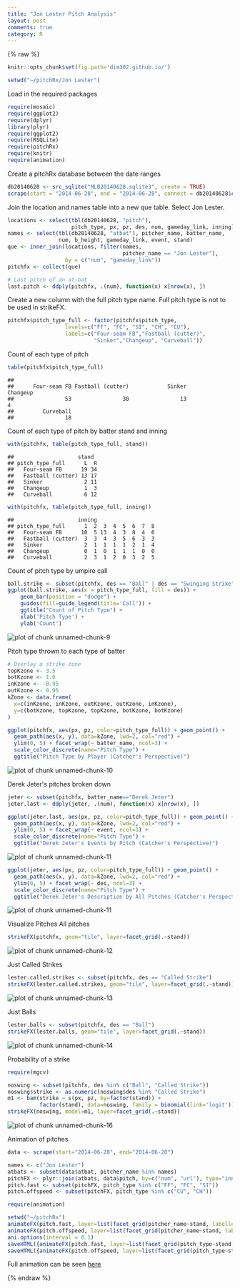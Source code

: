 ```yaml
---
title: "Jon Lester Pitch Analysis"
layout: post
comments: true
category: R
---
```


{% raw %}


```r
knitr::opts_chunk$set(fig.path='dim302.github.io/')
```


```r
setwd("~/pitchRx/Jon Lester")
```

Load in the required packages

```r
require(mosaic)
require(ggplot2)
require(dplyr)
library(plyr)
require(ggplot2)
require(RSQLite)
require(pitchRx)
require(knitr)
require(animation)
```

Create a pitchRx database between the date ranges

```r
db20140628 <- src_sqlite("MLB20140628.sqlite3", create = TRUE)
scrape(start = "2014-06-28", end = "2014-06-28", connect = db20140628$con)
```

Join the location and names table into a new que table.  Select Jon Lester.

```r
locations <- select(tbl(db20140628, "pitch"), 
                    pitch_type, px, pz, des, num, gameday_link, inning)
names <- select(tbl(db20140628, "atbat"), pitcher_name, batter_name, 
                num, b_height, gameday_link, event, stand)
que <- inner_join(locations, filter(names, 
                                    pitcher_name == "Jon Lester"),
                  by = c("num", "gameday_link"))
pitchfx <- collect(que)

# Last pitch of an at-bat
last.pitch <- ddply(pitchfx, .(num), function(x) x[nrow(x), ])
```

Create a new column with the full pitch type name.  Full pitch type is not to be used in strikeFX.

```r
pitchfx$pitch_type_full <- factor(pitchfx$pitch_type,
                  levels=c("FF", "FC", "SI", "CH", "CU"),
                  labels=c("Four-seam FB","Fastball (cutter)",
                           "Sinker","Changeup", "Curveball"))
```

Count of each type of pitch

```r
table(pitchfx$pitch_type_full)
```

```
## 
##      Four-seam FB Fastball (cutter)            Sinker          Changeup 
##                53                30                13                 4 
##         Curveball 
##                18
```

Count of each type of pitch by batter stand and inning

```r
with(pitchfx, table(pitch_type_full, stand))
```

```
##                    stand
## pitch_type_full      L  R
##   Four-seam FB      19 34
##   Fastball (cutter) 13 17
##   Sinker             2 11
##   Changeup           1  3
##   Curveball          6 12
```

```r
with(pitchfx, table(pitch_type_full, inning))
```

```
##                    inning
## pitch_type_full      1  2  3  4  5  6  7  8
##   Four-seam FB      10  5 13  4  3  8  4  6
##   Fastball (cutter)  3  3  4  3  5  6  3  3
##   Sinker             2  1  1  1  1  2  1  4
##   Changeup           0  1  0  1  1  1  0  0
##   Curveball          2  3  1  2  0  3  2  5
```

Count of pitch type by umpire call

```r
ball.strike <- subset(pitchfx, des == "Ball" | des == "Swinging Strike" | des == "Called Strike")
ggplot(ball.strike, aes(x = pitch_type_full, fill = des)) +
    geom_bar(position = "dodge") +
    guides(fill=guide_legend(title='Call')) +
    ggtitle("Count of Pitch Type") +
    xlab('Pitch Type') +
    ylab('Count')
```

![plot of chunk unnamed-chunk-9](figure/unnamed-chunk-9-1.png) 

Pitch type thrown to each type of batter

```r
# Overlay a strike zone
topKzone <- 3.5
botKzone <- 1.6
inKzone <- -0.95
outKzone <- 0.95
kZone <- data.frame(
  x=c(inKzone, inKzone, outKzone, outKzone, inKzone),
  y=c(botKzone, topKzone, topKzone, botKzone, botKzone)
)

ggplot(pitchfx, aes(px, pz, color=pitch_type_full)) + geom_point() +
  geom_path(aes(x, y), data=kZone, lwd=2, col="red") +
  ylim(0, 5) + facet_wrap(~ batter_name, ncol=3) +
  scale_color_discrete(name="Pitch Type") +
  ggtitle("Pitch Type by Player (Catcher's Perspective)")
```

![plot of chunk unnamed-chunk-10](figure/unnamed-chunk-10-1.png) 

Derek Jeter's pitches broken down

```r
jeter <- subset(pitchfx, batter_name=="Derek Jeter")
jeter.last <- ddply(jeter, .(num), function(x) x[nrow(x), ])

ggplot(jeter.last, aes(px, pz, color=pitch_type_full)) + geom_point() +
  geom_path(aes(x, y), data=kZone, lwd=2, col="red") +
  ylim(0, 5) + facet_wrap(~ event, ncol=3) +
  scale_color_discrete(name="Pitch Type") +
  ggtitle("Derek Jeter's Events by Pitch (Catcher's Perspective)")
```

![plot of chunk unnamed-chunk-11](figure/unnamed-chunk-11-1.png) 

```r
ggplot(jeter, aes(px, pz, color=pitch_type_full)) + geom_point() +
  geom_path(aes(x, y), data=kZone, lwd=2, col="red") +
  ylim(0, 5) + facet_wrap(~ des, ncol=3) +
  scale_color_discrete(name="Pitch Type") +
  ggtitle("Derek Jeter's Description by All Pitches (Catcher's Perspective)")
```

![plot of chunk unnamed-chunk-11](figure/unnamed-chunk-11-2.png) 

Visualize Pitches
All pitches

```r
strikeFX(pitchfx, geom="tile", layer=facet_grid(.~stand))
```

![plot of chunk unnamed-chunk-12](figure/unnamed-chunk-12-1.png) 

Just Called Strikes

```r
lester.called.strikes <- subset(pitchfx, des == "Called Strike")
strikeFX(lester.called.strikes, geom="tile", layer=facet_grid(.~stand))
```

![plot of chunk unnamed-chunk-13](figure/unnamed-chunk-13-1.png) 

Just Balls

```r
lester.balls <- subset(pitchfx, des == "Ball")
strikeFX(lester.balls, geom="tile", layer=facet_grid(.~stand))
```

![plot of chunk unnamed-chunk-14](figure/unnamed-chunk-14-1.png) 

Probability of a strike

```r
require(mgcv)
```


```r
noswing <- subset(pitchfx, des %in% c("Ball", "Called Strike"))
noswing$strike <- as.numeric(noswing$des %in% "Called Strike")
m1 <- bam(strike ~ s(px, pz, by=factor(stand)) +
          factor(stand), data=noswing, family = binomial(link='logit'))
strikeFX(noswing, model=m1, layer=facet_grid(.~stand))
```

![plot of chunk unnamed-chunk-16](figure/unnamed-chunk-16-1.png) 

Animation of pitches

```r
data <- scrape(start="2014-06-28", end="2014-06-28")
```



```r
names <- c("Jon Lester")
atbats <- subset(data$atbat, pitcher_name %in% names)
pitchFX <- plyr::join(atbats, data$pitch, by=c("num", "url"), type="inner")
pitch.fast <- subset(pitchFX, pitch_type %in% c("FF", "FC", "SI"))
pitch.offspeed <- subset(pitchFX, pitch_type %in% c("CU", "CH"))

require(animation)

setwd("~/pitchRx")
animateFX(pitch.fast, layer=list(facet_grid(pitcher_name~stand, labeller = label_both), theme_bw(), coord_equal()))
animateFX(pitch.offspeed, layer=list(facet_grid(pitcher_name~stand, labeller = label_both), theme_bw(), coord_equal()))
ani.options(interval = 0.1)
saveHTML({animateFX(pitch.fast, layer=list(facet_grid(pitch_type~stand, labeller = label_both), theme_bw(), coord_equal()))}, img.name="lester_fast_pitches")
saveHTML({animateFX(pitch.offspeed, layer=list(facet_grid(pitch_type~stand, labeller = label_both), theme_bw(), coord_equal()))}, img.name="lester_slow_pitches")
```
Full animation can be seen [here](http://www.ariball.com/news/12232014lester.html)


{% endraw %}
